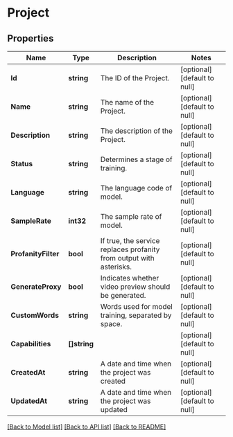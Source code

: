 # Project

## Properties
Name | Type | Description | Notes
------------ | ------------- | ------------- | -------------
**Id** | **string** | The ID of the Project. | [optional] [default to null]
**Name** | **string** | The name of the Project. | [optional] [default to null]
**Description** | **string** | The description of the Project. | [optional] [default to null]
**Status** | **string** | Determines a stage of training. | [optional] [default to null]
**Language** | **string** | The language code of model. | [optional] [default to null]
**SampleRate** | **int32** | The sample rate of model. | [optional] [default to null]
**ProfanityFilter** | **bool** | If true, the service replaces profanity from output with asterisks. | [optional] [default to null]
**GenerateProxy** | **bool** | Indicates whether video preview should be generated. | [optional] [default to null]
**CustomWords** | **string** | Words used for model training, separated by space. | [optional] [default to null]
**Capabilities** | **[]string** |  | [optional] [default to null]
**CreatedAt** | **string** | A date and time when the project was created | [optional] [default to null]
**UpdatedAt** | **string** | A date and time when the project was updated | [optional] [default to null]

[[Back to Model list]](../README.md#documentation-for-models) [[Back to API list]](../README.md#documentation-for-api-endpoints) [[Back to README]](../README.md)


